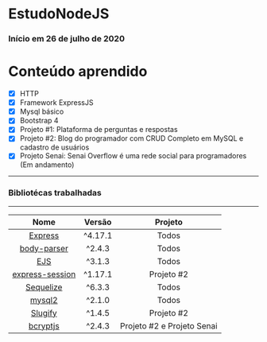 # EstudoNodeJS 

### Início em 26 de julho de 2020

# Conteúdo aprendido
- [x] HTTP
- [x] Framework ExpressJS
- [x] Mysql básico
- [x] Bootstrap 4
- [x] Projeto #1: Plataforma de perguntas e respostas
- [x] Projeto #2: Blog do programador com CRUD Completo em MySQL e cadastro de usuários
- [x] Projeto Senai: Senai Overflow é uma rede social para programadores (Em andamento)

---
### Bibliotécas trabalhadas
---
Nome   | Versão | Projeto
:---------: | :------: | :-----:
[Express](https://expressjs.com/pt-br/4x/api.html) | ^4.17.1 | Todos
[body-parser](https://www.npmjs.com/package/body-parser) | ^2.4.3 | Todos
[EJS](https://www.npmjs.com/package/ejs) | ^3.1.3 | Todos
[express-session](https://www.npmjs.com/package/express-session) | ^1.17.1 | Projeto #2
[Sequelize](https://sequelize.org/) | ^6.3.3 | Todos
[mysql2](https://www.npmjs.com/package/mysql2) | ^2.1.0 | Todos
[Slugify](https://www.npmjs.com/package/slugify) | ^1.4.5 | Projeto #2
[bcryptjs](https://www.npmjs.com/package/bcryptjs) | ^2.4.3 | Projeto #2 e Projeto Senai

